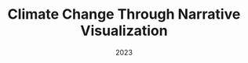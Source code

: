 ---
layout: project
type: project
published: true
image: img/projects/climate-change-narrative.jpeg
title: Climate Change Through Narrative Visualization
permalink: projects/climate-change-narrative
date: 2023
labels:
  - Visualization
  - Climate Change
  - Narrative Visualization
summary: Climate change has become an increasingly present issue in society and is attributed to the developments of climate change that have led to warmer temperatures. Yearly higher temperatures have had an impact on our everyday lives. This creates worse and more frequent weather catastrophes along with warmer waters, and melting ice caps in the Arctic which leads to higher sea levels. High sea levels intrude onto land, removing space for housing, agriculture, and changing the ecosystem. Some states have acknowledged the harmful effects of climate change and have legislation to mitigate the effects of climate change, such as clean energy goals. However, some states do not have any initiatives. It's important to be aware of the impacts of climate change and commit to mitigation efforts. Repository link - [https://github.com/DataVizClimate/datavizclimate.github.io](https://github.com/DataVizClimate/datavizclimate.github.io)
projecturl: https://datavizclimate.github.io/
---